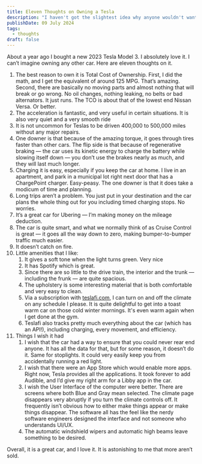 ```yaml
---
title: Eleven Thoughts on Owning a Tesla
description: "I haven't got the slightest idea why anyone wouldn't want to own a Tesla"
publishDate: 09 July 2024
tags:
  - thoughts
draft: false
---
```


About a year ago I bought a new 2023 Tesla Model 3. I absolutely love it. I can’t imagine owning any other car. Here are eleven thoughts on it.

1. The best reason to own it is Total Cost of Ownership. First, I did the math, and I get the equivalent of around 125 MPG. That’s amazing. Second, there are basically no moving parts and almost nothing that will break or go wrong. No oil changes, nothing leaking, no belts or bad alternators. It just runs. The TCO is about that of the lowest end Nissan Versa. Or better.
2. The acceleration is fantastic, and very useful in certain situations. It is also very quiet and a very smooth ride
3. It is not uncommon for Teslas to be driven 400,000 to 500,000 miles without any major repairs.
4. One downer is that because of the amazing torque, it goes through tires faster than other cars. The flip side is that because of regenerative braking — the car uses its kinetic energy to charge the battery while slowing itself down — you don’t use the brakes nearly as much, and they will last much longer.
5. Charging it is easy, especially if you keep the car at home. I live in an apartment, and park in a municipal lot right next door that has a ChargePoint charger. Easy-peasy. The one downer is that it does take a modicum of time and planning.
6. Long trips aren’t a problem. You just put in your destination and the car plans the whole thing out for you including timed charging stops. No worries.
7. It’s a great car for Ubering — I’m making money on the mileage deduction.
8. The car is quite smart, and what we normally think of as Cruise Control is great — it goes all the way down to zero, making bumper-to-bumper traffic much easier.
9. It doesn’t catch on fire.
10. Little amenities that I like:
    1. It gives a soft tone when the light turns green. Very nice
    2. It has Spotify which is great.
    3. Since there are so little to the drive train, the interior and the trunk — including the frunk — are quite spacious.
    4. The upholstery is some interesting material that is both comfortable and very easy to clean.
    5. Via a subscription with [teslafi.com](https://teslafi.com/), I can turn on and off the climate on any schedule I please. It is quite delightful to get into a toast warm car on those cold winter mornings. It's even warm again when I get done at the gym.
    6. Teslafi also tracks pretty much everything about the car (which has an API!), including charging, every movement, and efficiency.
11. Things I wish it had
    1. I wish that the car had a way to ensure that you could never rear end anyone. It has all the data for that, but for some reason, it doesn’t do it. Same for stoplights. It could very easily keep you from accidentally running a red light.
    2. I wish that there were an App Store which would enable more apps. Right now, Tesla provides all the applications. It took forever to add Audible, and I’d give my right arm for a Libby app in the car.
    3. I wish the User Interface of the computer were better. There are screens where both Blue and Gray mean selected. The climate page disappears very abruptly if you turn the climate controls off. It frequently isn’t obvious how to either make things appear or make things disappear. The software all has the feel like the nerdy software engineers designed the interface and not someone who understands UI/UX.
    4. The automatic windshield wipers and automatic high beams leave something to be desired.

Overall, it is a great car, and I love it. It is astonishing to me that more aren’t sold.

